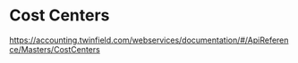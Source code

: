 # Cost Centers

https://accounting.twinfield.com/webservices/documentation/#/ApiReference/Masters/CostCenters
